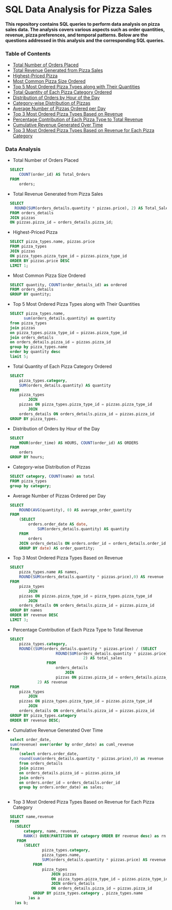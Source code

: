 # SQL Data Analysis for Pizza Sales

#### This repository contains SQL queries to perform data analysis on pizza sales data. The analysis covers various aspects such as order quantities, revenue, pizza preferences, and temporal patterns. Below are the questions addressed in this analysis and the corresponding SQL queries. 


### Table of Contents
- [Total Number of Orders Placed](#Retrieve-the-Total-Number-of-Orders-Placed)
- [Total Revenue Generated from Pizza Sales](#Total-Revenue-Generated-from-Pizza-Sales)
- [Highest-Priced Pizza](#Highest-Priced-Pizza)
- [Most Common Pizza Size Ordered](#Most-Common-Pizza-Size-Ordered)
- [Top 5 Most Ordered Pizza Types along with Their Quantities](#Top-5-Most-Ordered-Pizza-Types-along-with-Their-Quantities)
- [Total Quantity of Each Pizza Category Ordered](#Total-Quantity-of-Each-Pizza-Category-Ordered)
- [Distribution of Orders by Hour of the Day](#Distribution-of-Orders-by-Hour-of-the-Day)
- [Category-wise Distribution of Pizzas](#Category-wise-Distribution-of-Pizzas)
- [Average Number of Pizzas Ordered per Day](#Average-Number-of-Pizzas-Ordered-per-Day)
- [Top 3 Most Ordered Pizza Types Based on Revenue](#Top-3-Most-Ordered-Pizza-Types-Based-on-Revenue)
- [Percentage Contribution of Each Pizza Type to Total Revenue](#Percentage-Contribution-of-Each-Pizza-Type-to-Total-Revenue)
- [Cumulative Revenue Generated Over Time](#Cumulative-Revenue-Generated-Over-Time)
- [Top 3 Most Ordered Pizza Types Based on Revenue for Each Pizza Category](#Top-3-Most-Ordered-Pizza-Types-Based-on-Revenue-for-Each-Pizza-Category)

### Data Analysis
- Total Number of Orders Placed
  
```sql
  SELECT 
      COUNT(order_id) AS Total_Orders
  FROM
      orders;
```

- Total Revenue Generated from Pizza Sales
  
```sql
  SELECT 
    ROUND(SUM(orders_details.quantity * pizzas.price), 2) AS Total_Sales
  FROM orders_details
  JOIN pizzas
  ON pizzas.pizza_id = orders_details.pizza_id;
```

- Highest-Priced Pizza

```sql
  SELECT pizza_types.name, pizzas.price
  FROM pizza_types
  JOIN pizzas
  ON pizza_types.pizza_type_id = pizzas.pizza_type_id
  ORDER BY pizzas.price DESC
  LIMIT 1;
```

- Most Common Pizza Size Ordered

```sql
  SELECT quantity, COUNT(order_details_id) as ordered
  FROM orders_details
  GROUP BY quantity;
```

- Top 5 Most Ordered Pizza Types along with Their Quantities

```sql
  SELECT pizza_types.name,
  		sum(orders_details.quantity) as quantity
  from pizza_types
  join pizzas
  on pizza_types.pizza_type_id = pizzas.pizza_type_id
  join orders_details
  on orders_details.pizza_id = pizzas.pizza_id
  group by pizza_types.name
  order by quantity desc
  limit 5;
```

- Total Quantity of Each Pizza Category Ordered

```sql
  SELECT 
      pizza_types.category,
      SUM(orders_details.quantity) AS quantity
  FROM
      pizza_types
          JOIN
      pizzas ON pizza_types.pizza_type_id = pizzas.pizza_type_id
          JOIN
      orders_details ON orders_details.pizza_id = pizzas.pizza_id
  GROUP BY pizza_types.
```

- Distribution of Orders by Hour of the Day

```sql
  SELECT 
      HOUR(order_time) AS HOURS, COUNT(order_id) AS ORDERS
  FROM
      orders
  GROUP BY hours;
```

- Category-wise Distribution of Pizzas
  
```sql
  SELECT category, COUNT(name) as total
  FROM pizza_types
  group by category;
```

- Average Number of Pizzas Ordered per Day
```sql
  SELECT 
      ROUND(AVG(quantity), 0) AS average_order_quantity
  FROM
      (SELECT 
          orders.order_date AS date,
              SUM(orders_details.quantity) AS quantity
      FROM
          orders
      JOIN orders_details ON orders.order_id = orders_details.order_id
      GROUP BY date) AS order_quantity;  
```
- Top 3 Most Ordered Pizza Types Based on Revenue

```sql
  SELECT 
      pizza_types.name AS names,
      ROUND(SUM(orders_details.quantity * pizzas.price),0) AS revenue
  FROM
      pizza_types
          JOIN
      pizzas ON pizzas.pizza_type_id = pizza_types.pizza_type_id
          JOIN
      orders_details ON orders_details.pizza_id = pizzas.pizza_id
  GROUP BY names
  ORDER BY revenue DESC
  LIMIT 3;  
```

- Percentage Contribution of Each Pizza Type to Total Revenue

```sql
  SELECT 
      pizza_types.category,
      ROUND((SUM(orders_details.quantity * pizzas.price) / (SELECT 
                      ROUND(SUM(orders_details.quantity * pizzas.price),
                                  2) AS total_sales
                  FROM
                      orders_details
                          JOIN
                      pizzas ON pizzas.pizza_id = orders_details.pizza_id)) * 100,
              2) AS revenue
  FROM
      pizza_types
          JOIN
      pizzas ON pizza_types.pizza_type_id = pizzas.pizza_type_id
          JOIN
      orders_details ON orders_details.pizza_id = pizzas.pizza_id
  GROUP BY pizza_types.category
  ORDER BY revenue DESC;  
```

- Cumulative Revenue Generated Over Time

```sql
  select order_date,
  sum(revenue) over(order by order_date) as cuml_revenue
  from
      (select orders.order_date,
      round(sum(orders_details.quantity * pizzas.price),0) as revenue
      from orders_details
      join pizzas
      on orders_details.pizza_id = pizzas.pizza_id
      join orders
      on orders.order_id = orders_details.order_id
      group by orders.order_date) as sales;
    
```

- Top 3 Most Ordered Pizza Types Based on Revenue for Each Pizza Category

```sql
  SELECT name,revenue
  FROM
  	(SELECT 
  		category, name, revenue,
  		RANK() OVER(PARTITION BY category ORDER BY revenue desc) as rn
  	 FROM
  		(SELECT 
  				pizza_types.category,
  				pizza_types.name,
  				SUM(orders_details.quantity * pizzas.price) AS revenue
  			FROM
  				pizza_types
  					JOIN pizzas 
  					ON pizza_types.pizza_type_id = pizzas.pizza_type_id
  					JOIN orders_details 
  					ON orders_details.pizza_id = pizzas.pizza_id
  			GROUP BY pizza_types.category , pizza_types.name
          )as a
  	)as b;
  
```

